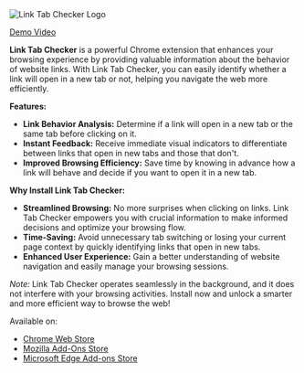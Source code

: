   <img src="link_tab_checker/image128.png" alt="Link Tab Checker Logo">

<a href="https://www.youtube.com/watch?v=5_C3DzkeHVs" target="_blank" rel="noopener noreferrer">Demo Video</a>

<strong>Link Tab Checker</strong> is a powerful Chrome extension that enhances your browsing experience by providing valuable information about the behavior of website links. With Link Tab Checker, you can easily identify whether a link will open in a new tab or not, helping you navigate the web more efficiently.

<strong>Features:</strong>
<ul>
    <li><strong>Link Behavior Analysis:</strong> Determine if a link will open in a new tab or the same tab before clicking on it.</li>
    <li><strong>Instant Feedback:</strong> Receive immediate visual indicators to differentiate between links that open in new tabs and those that don't.</li>
    <li><strong>Improved Browsing Efficiency:</strong> Save time by knowing in advance how a link will behave and decide if you want to open it in a new tab.</li>
</ul>

<strong>Why Install Link Tab Checker:</strong>
<ul>
    <li><strong>Streamlined Browsing:</strong> No more surprises when clicking on links. Link Tab Checker empowers you with crucial information to make informed decisions and optimize your browsing flow.</li>
    <li><strong>Time-Saving:</strong> Avoid unnecessary tab switching or losing your current page context by quickly identifying links that open in new tabs.</li>
    <li><strong>Enhanced User Experience:</strong> Gain a better understanding of website navigation and easily manage your browsing sessions.</li>
</ul>

<em>Note:</em> Link Tab Checker operates seamlessly in the background, and it does not interfere with your browsing activities. Install now and unlock a smarter and more efficient way to browse the web!

Available on:
<ul>
    <li><a href="https://chrome.google.com/webstore/detail/link-tab-checker/ecmjjlhogcehgcljgcnoknipjbeciddl?hl=en" target="_blank" rel="noopener noreferrer">Chrome Web Store</a></li>
    <li><a href="https://addons.mozilla.org/en-US/firefox/addon/link-tab-checker/" target="_blank" rel="noopener noreferrer">Mozilla Add-Ons Store</a></li>
    <li><a href="https://microsoftedge.microsoft.com/addons/detail/link-tab-checker/clicajfnimjkhfdhocahacplcbjigapg" target="_blank" rel="noopener noreferrer">Microsoft Edge Add-ons Store</a></li>
</ul>
